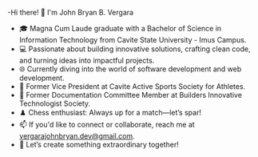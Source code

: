 -Hi there! 👋 I'm John Bryan B. Vergara
- 🎓 Magna Cum Laude graduate with a Bachelor of Science in Information Technology from Cavite State University - Imus Campus.
- 💻 Passionate about building innovative solutions, crafting clean code, and turning ideas into impactful projects.
- 🌐 Currently diving into the world of software development and web development.
- 🤝 Former Vice President at Cavite Active Sports Society for Athletes.
- 📝 Former Documentation Committee Member at Builders Innovative Technologist Society.
- ♟️ Chess enthusiast: Always up for a match—let’s spar!
- 📫 If you'd like to connect or collaborate, reach me at vergarajohnbryan.dev@gmail.com.
- 🚀 Let’s create something extraordinary together!
